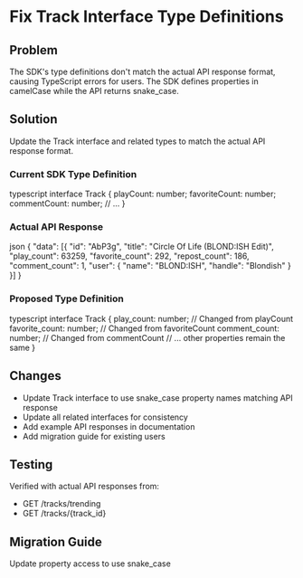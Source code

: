 # Fix Track Interface Type Definitions

## Problem
The SDK's type definitions don't match the actual API response format, causing TypeScript errors for users. The SDK defines properties in camelCase while the API returns snake_case.

## Solution
Update the Track interface and related types to match the actual API response format.

### Current SDK Type Definition 
typescript
interface Track {
playCount: number;
favoriteCount: number;
commentCount: number;
// ...
}


### Actual API Response
json
{
"data": [{
"id": "AbP3g",
"title": "Circle Of Life (BLOND:ISH Edit)",
"play_count": 63259,
"favorite_count": 292,
"repost_count": 186,
"comment_count": 1,
"user": {
"name": "BLOND:ISH",
"handle": "Blondish"
}
}]
}


### Proposed Type Definition
typescript
interface Track {
play_count: number; // Changed from playCount
favorite_count: number; // Changed from favoriteCount
comment_count: number; // Changed from commentCount
// ... other properties remain the same
}


## Changes
- Update Track interface to use snake_case property names matching API response
- Update all related interfaces for consistency
- Add example API responses in documentation
- Add migration guide for existing users

## Testing
Verified with actual API responses from:
- GET /tracks/trending
- GET /tracks/{track_id}

## Migration Guide
Update property access to use snake_case